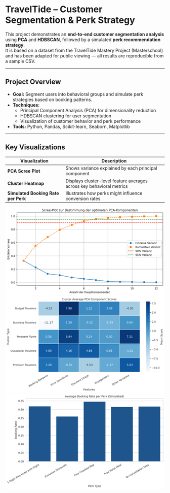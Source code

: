 # TravelTide – Customer Segmentation & Perk Strategy

This project demonstrates an **end-to-end customer segmentation analysis** using **PCA** and **HDBSCAN**, followed by a simulated **perk recommendation strategy**.  
It is based on a dataset from the TravelTide Mastery Project (Masterschool) and has been adapted for public viewing — all results are reproducible from a sample CSV.

---

## Project Overview
- **Goal:** Segment users into behavioral groups and simulate perk strategies based on booking patterns.  
- **Techniques:**  
  - Principal Component Analysis (PCA) for dimensionality reduction  
  - HDBSCAN clustering for user segmentation  
  - Visualization of customer behavior and perk performance  
- **Tools:** Python, Pandas, Scikit-learn, Seaborn, Matplotlib

---

## Key Visualizations

| Visualization | Description |
|----------------|-------------|
| **PCA Scree Plot** | Shows variance explained by each principal component |
| **Cluster Heatmap** | Displays cluster-level feature averages across key behavioral metrics |
| **Simulated Booking Rate per Perk** | Illustrates how perks might influence conversion rates |

![PCA Scree Plot](reports/pca_scree.png)
![Cluster Heatmap](reports/heatmap_clusterwerte.png)
![Booking Rate](reports/buchungsrate_pro_perk.png)
